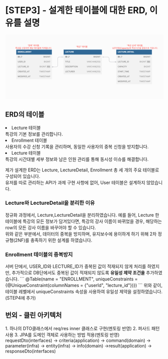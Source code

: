 <h1>[STEP3] - 설계한 테이블에 대한 ERD, 이유를 설명</h1>

![img.png](img.png)

<h2>ERD의 테이블</h2>
<li>Lecture 테이블</li> 특강의 기본 정보를 관리합니다.
<li>Enrollment 테이블</li> 사용자의 수강 신청 기록을 관리하며, 동일한 사용자의 중복 신청을 방지합니다.
<li>Lecture 테이블</li> 특강의 시간대별 세부 정보와 남은 인원 관리를 통해 동시성 이슈를 해결합니다.

제가 설계한 ERD는 Lecture, LectureDetail, Enrollment 총 세 개의 주요 테이블로 구성되어 있습니다.
<br>유저를 따로 관리하는 API가 과제 구현 사항에 없어, User 테이블은 설계하지 않았습니다.

<h3>Lecture와 LectureDetail을 분리한 이유</h3>
정규화 과정에서, Lecture,LectureDetail을 분리하였습니다. 예를 들어, Lecture 한 테이블에 특강의 모든 정보가 담겨있다면, 특강의 강사 이름이 바뀌었을 경우, 해당하는 row의 모든 강사 이름을 바꾸어야 할 수 있습니다.
<br> 위와 같은 부분에서, 데이터의 중복을 방지하며, 유지보수에 용이하게 하기 위해 2차 정규형(2NF)를 충족하기 위한 설계를 하였습니다.

<h3>Enrollment 테이블의 중복방지</h3>
서버 단에서, USER_ID와 LECTURE_ID가 중복된 값이 적재되지 않게 처리를 하였지만, 추가적으로 DB단에서도 중복된 값이 적재되지 않도록 <b>유일성 제약 조건을</b> 추가하였습니다.
```
@Table(name = "ENROLLMENT",
    uniqueConstraints = {@UniqueConstraint(columnNames = {"userId", "lecture_id"})})
```
위와 같이, 테이블 레벨에서 uniqueConstraints 속성을 사용하여 유일성 제약을 설정하였습니다.(STEP4에 추가)

<h2>번외 - 클린 아키텍처</h2>
1. 하나의 DTO클래스에서 req/res inner 클래스로 구현(멘토링 반영)
2. 퍼사드 패턴 사용
3. JPA를 도메인 객체로 사용하는 방법 적용(멘토링 반영)<br>
requestDto(interfaces) -> criteria(application) -> command(domain) -> parameter(infra) -> entity(infra) -> info(domain) ->result(application) -> responseDto(interfaces)

